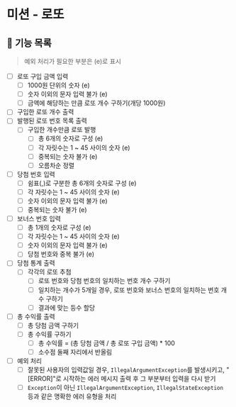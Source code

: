 # 미션 - 로또

## 📌 기능 목록

> 예외 처리가 필요한 부분은 (e)로 표시

- [ ] 로또 구입 금액 입력
    - [ ] 1000원 단위의 숫자 (e)
    - [ ] 숫자 이외의 문자 입력 불가 (e)
    - [ ] 금액에 해당하는 만큼 로또 개수 구하기(개당 1000원)
- [ ] 구입한 로또 개수 출력
- [ ] 발행된 로또 번호 목록 출력
    - [ ] 구입한 개수만큼 로또 발행
        - [ ] 총 6개의 숫자로 구성 (e)
        - [ ] 각 자릿수는 1 ~ 45 사이의 숫자 (e)
        - [ ] 중복되는 숫자 불가 (e)
        - [ ] 오름차순 정렬
- [ ] 당첨 번호 입력
    - [ ] 쉼표(,)로 구분한 총 6개의 숫자로 구성 (e)
    - [ ] 각 자릿수는 1 ~ 45 사이의 숫자 (e)
    - [ ] 숫자 이외의 문자 입력 불가 (e)
    - [ ] 중복되는 숫자 불가 (e)
- [ ] 보너스 번호 입력
    - [ ] 총 1개의 숫자로 구성 (e)
    - [ ] 각 자릿수는 1 ~ 45 사이의 숫자 (e)
    - [ ] 숫자 이외의 문자 입력 불가 (e)
    - [ ] 당첨 번호와 중복 불가 (e)
- [ ] 당첨 통계 출력
    - [ ] 각각의 로또 추첨
        - [ ] 로또 번호와 당첨 번호의 일치하는 번호 개수 구하기
        - [ ] 일치하는 개수가 5개일 경우, 로또 번호와 보너스 번호의 일치하는 번호 개수 구하기
        - [ ] 결과에 맞는 등수 할당
- [ ] 총 수익률 출력
    - [ ] 총 당첨 금액 구하기
    - [ ] 총 수익률 구하기
        - [ ] 총 수익률 = (총 당첨 금액 / 총 로또 구입 금액) * 100
        - [ ] 소수점 둘째 자리에서 반올림
- [ ] 예외 처리
    - [ ] 잘못된 사용자의 입력값일 경우, `IllegalArgumentException`를 발생시키고, "[ERROR]"로 시작하는 에러 메시지 출력 후 그 부분부터 입력을 다시 받기
    - [ ] `Exception`이 아닌 `IllegalArgumentException`, `IllegalStateException` 등과 같은 명확한 에러 유형을 처리

